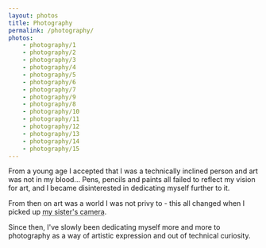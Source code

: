 ```yaml
---
layout: photos
title: Photography
permalink: /photography/
photos:
    - photography/1
    - photography/2
    - photography/3
    - photography/4
    - photography/5
    - photography/6
    - photography/7
    - photography/9
    - photography/8
    - photography/10
    - photography/11
    - photography/12
    - photography/13
    - photography/14
    - photography/15
---
```

From a young age I accepted that I was a technically inclined person and art was not in my blood...
Pens, pencils and paints all failed to reflect my vision for art, and I became disinterested in dedicating myself further to it.

From then on art was a world I was not privy to - this all changed when I picked up <abbr title="a Nikon D3300, also my first camera">my sister's camera</abbr>.

Since then, I've slowly been dedicating myself more and more to photography as a way of artistic expression and out of technical curiosity.

